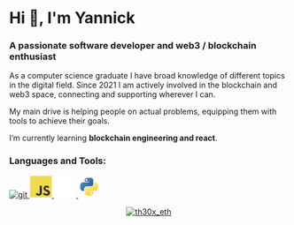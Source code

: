 <!--
**th3093/th3093** is a ✨ _special_ ✨ repository because its `README.md` (this file) appears on your GitHub profile.

Here are some ideas to get you started:

- 🔭 I’m currently working on ...
- 🌱 I’m currently learning ...
- 👯 I’m looking to collaborate on ...
- 🤔 I’m looking for help with ...
- 💬 Ask me about ...
- 📫 How to reach me: ...
- 😄 Pronouns: ...
- ⚡ Fun fact: ...
-->
<h1 align="left">Hi 👋, I'm Yannick</h1>
<h3 align="left">A passionate software developer and web3 / blockchain enthusiast</h3>



As a computer science graduate I have broad knowledge of different topics in the digital field.
Since 2021 I am actively involved in the blockchain and web3 space, connecting and supporting wherever I can.

My main drive is helping people on actual problems, equipping them with tools to achieve their goals.

I’m currently learning **blockchain engineering and react**.



<h3 align="left">Languages and Tools:</h3>
<p align="left"> <a href="https://git-scm.com/" target="_blank" rel="noreferrer"> <img src="https://www.vectorlogo.zone/logos/git-scm/git-scm-icon.svg" alt="git" width="40" height="40"/> </a> <a href="https://developer.mozilla.org/en-US/docs/Web/JavaScript" target="_blank" rel="noreferrer"> <img src="https://raw.githubusercontent.com/devicons/devicon/master/icons/javascript/javascript-original.svg" alt="javascript" width="40" height="40"/> </a> <a href="https://soliditylang.org" target="_blank" rel="noreferrer"> <img src="https://raw.githubusercontent.com/th3093/test_filestorage/main/soliditylogoinverted.svg" alt="solidity" width="40" height="40"/> </a> <a href="https://www.python.org" target="_blank" rel="noreferrer"> <img src="https://raw.githubusercontent.com/devicons/devicon/master/icons/python/python-original.svg" alt="python" width="40" height="40"/> </a> <p align="center"> <a href="https://twitter.com/th30x_eth" target="blank"><img src="https://img.shields.io/twitter/follow/th30x_eth?logo=twitter&style=for-the-badge" alt="th30x_eth" /></a> </p>
